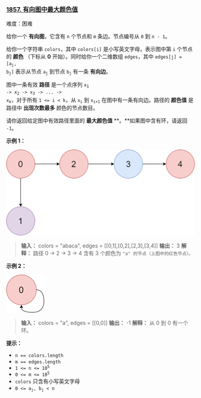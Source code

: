 ### [1857\. 有向图中最大颜色值](https://leetcode.cn/problems/largest-color-value-in-a-directed-graph/)

难度：困难

给你一个 **有向图**，它含有 `n` 个节点和 `m` 条边。节点编号从 `0` 到 `n - 1`。

给你一个字符串 `colors`，其中 `colors[i]` 是小写英文字母，表示图中第 `i` 个节点的 **颜色** （下标从 **0** 开始）。同时给你一个二维数组 `edges`，其中 <code>edges[j] = [a<sub>j</sub>, b<sub>j</sub>]</code> 表示从节点 <code>a<sub>j</sub></code> 到节点 <code>b<sub>j</sub></code> 有一条 **有向边**。

图中一条有效 **路径** 是一个点序列 <code>x<sub>1</sub> -> x<sub>2</sub> -> x<sub>3</sub> -> ... -> x<sub>k</sub></code>，对于所有 `1 <= i < k`，从 <code>x<sub>i</sub></code> 到 <code>x<sub>i+1</sub></code> 在图中有一条有向边。路径的 **颜色值** 是路径中 **出现次数最多** 颜色的节点数目。

请你返回给定图中有效路径里面的 **最大颜色值** **。**如果图中含有环，请返回 `-1`。

**示例 1：**

![](./assets/img/Question1857_01.png)

> **输入：** colors = "abaca", edges = \[[0,1],[0,2],[2,3],[3,4]]
> **输出：** 3
> **解释：** 路径 0 -> 2 -> 3 -> 4 含有 3 个颜色为 `"a" 的节点（上图中的红色节点）。`

**示例 2：**

![](./assets/img/Question1857_02.png)

> **输入：** colors = "a", edges = \[[0,0]]
> **输出：** -1
> **解释：** 从 0 到 0 有一个环。

**提示：**

- `n == colors.length`
- `m == edges.length`
- <code>1 <= n <= 10<sup>5</sup></code>
- <code>0 <= m <= 10<sup>5</sup></code>
- `colors` 只含有小写英文字母
- <code>0 <= a<sub>j</sub>, b<sub>j</sub> < n</code>
